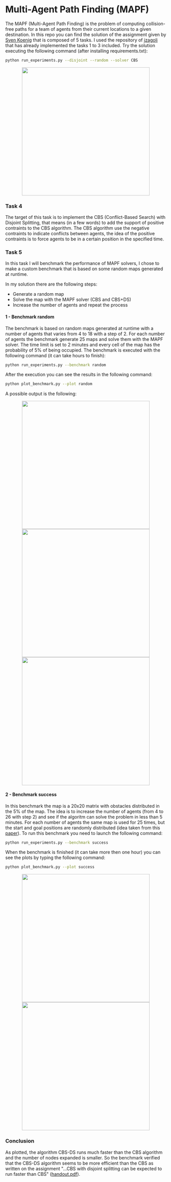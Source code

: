 # Multi-Agent Path Finding (MAPF)
The MAPF (Multi-Agent Path Finding) is the problem of computing collision-free paths for a team of agents from their current locations to a given destination. In this repo you can find the solution of the assignment given by [Sven Koenig](http://idm-lab.org/project-p/project.html) that is composed of 5 tasks. I used the repository of [jzagoli](https://github.com/zagoli/MultiAgentPathFinding) that has already implemented the tasks 1 to 3 included. Try the solution executing the following command (after installing requirements.txt):

```bash
python run_experiments.py --disjoint --random --solver CBS
```
<p align="center">
    <img style="width:400px" src="img/output.gif"/>
</p>

### Task 4
The target of this task is to implement the CBS (Conflict-Based Search) with Disjoint Splitting, that means (in a few words)
to add the support of positive contraints to the CBS algorithm. The CBS algorithm use the negative contraints to
indicate conflicts between agents, the idea of the positive contraints is to force agents to be in a certain position
in the specified time.

### Task 5
In this task I will benchmark the performance of MAPF solvers, I chose to make a custom benchmark that is
based on some random maps generated at runtime.

In my solution there are the following steps:
- Generate a random map
- Solve the map with the MAPF solver (CBS and CBS+DS)
- Increase the number of agents and repeat the process

#### 1 - Benchmark random
The benchmark is based on random maps generated at runtime with a number of agents that varies from 4 to 18 with a step of 2. For each number of agents the benchmark generate 25 maps and solve them with the MAPF solver. The time limit is set to 2 minutes and every cell of the map has the probability of 5% of being occupied.
The benchmark is executed with the following command (it can take hours to finish):
```bash
python run_experiments.py --benchmark random
```
After the execution you can see the results in the following command:
```bash
python plot_benchmark.py --plot random
```
A possible output is the following:
<p align="center">
    <img style="width:400px" src="img/plot_1_1.png"/>
    <img style="width:400px" src="img/plot_1_2.png"/>
    <img style="width:400px" src="img/plot_1_3.png"/>
</p>

#### 2 - Benchmark success
In this benchmark the map is a 20x20 matrix with obstacles distributed in the 5% of the map. The idea is to increase the number of agents (from 4 to 26 with step 2) and see if the algoritm can solve the problem in less than 5 minutes. For each number of agents the same map is used for 25 times, but the start and goal positions are randomly distributed (idea taken from this [paper](http://idm-lab.org/bib/abstracts/papers/icaps19a.pdf)).
To run this benchmark you need to launch the following command:

```bash
python run_experiments.py --benchmark success
```
When the benchmark is finished (it can take more then one hour) you can see the plots by typing the following command:
```bash
python plot_benchmark.py --plot success
```
<p align="center">
    <img style="width:400px" src="img/plot_2_1.png"/>
    <img style="width:400px" src="img/plot_2_2.png"/>
</p>

### Conclusion
As plotted, the algorithm CBS-DS runs much faster than the CBS algorithm and the number of nodes expanded is smaller. So the benchmark verified that the CBS-DS algorithm seems to be more efficient than the CBS as written on the assignment "...CBS with disjoint splitting can be expected to run faster than CBS" ([handout.pdf](pdf/handout.pdf)).
